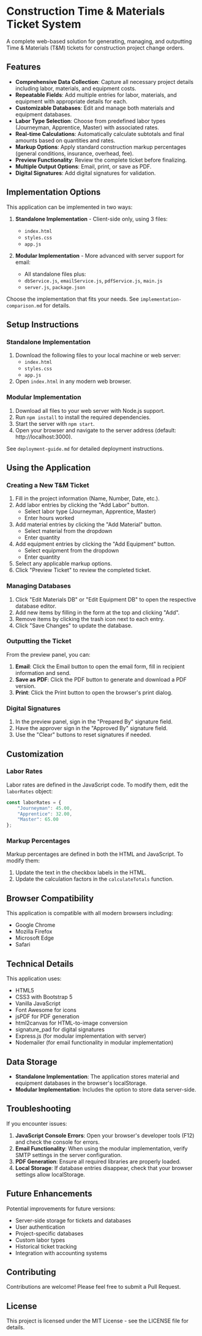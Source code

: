 # Construction Time & Materials Ticket System

A complete web-based solution for generating, managing, and outputting Time & Materials (T&M) tickets for construction project change orders.

## Features

- **Comprehensive Data Collection**: Capture all necessary project details including labor, materials, and equipment costs.
- **Repeatable Fields**: Add multiple entries for labor, materials, and equipment with appropriate details for each.
- **Customizable Databases**: Edit and manage both materials and equipment databases.
- **Labor Type Selection**: Choose from predefined labor types (Journeyman, Apprentice, Master) with associated rates.
- **Real-time Calculations**: Automatically calculate subtotals and final amounts based on quantities and rates.
- **Markup Options**: Apply standard construction markup percentages (general conditions, insurance, overhead, fee).
- **Preview Functionality**: Review the complete ticket before finalizing.
- **Multiple Output Options**: Email, print, or save as PDF.
- **Digital Signatures**: Add digital signatures for validation.

## Implementation Options

This application can be implemented in two ways:

1. **Standalone Implementation** - Client-side only, using 3 files:
   - `index.html`
   - `styles.css`
   - `app.js`

2. **Modular Implementation** - More advanced with server support for email:
   - All standalone files plus:
   - `dbService.js`, `emailService.js`, `pdfService.js`, `main.js`
   - `server.js`, `package.json`

Choose the implementation that fits your needs. See `implementation-comparison.md` for details.

## Setup Instructions

### Standalone Implementation

1. Download the following files to your local machine or web server:
   - `index.html`
   - `styles.css`
   - `app.js`
2. Open `index.html` in any modern web browser.

### Modular Implementation

1. Download all files to your web server with Node.js support.
2. Run `npm install` to install the required dependencies.
3. Start the server with `npm start`.
4. Open your browser and navigate to the server address (default: http://localhost:3000).

See `deployment-guide.md` for detailed deployment instructions.

## Using the Application

### Creating a New T&M Ticket

1. Fill in the project information (Name, Number, Date, etc.).
2. Add labor entries by clicking the "Add Labor" button.
   - Select labor type (Journeyman, Apprentice, Master)
   - Enter hours worked
3. Add material entries by clicking the "Add Material" button.
   - Select material from the dropdown
   - Enter quantity
4. Add equipment entries by clicking the "Add Equipment" button.
   - Select equipment from the dropdown
   - Enter quantity
5. Select any applicable markup options.
6. Click "Preview Ticket" to review the completed ticket.

### Managing Databases

1. Click "Edit Materials DB" or "Edit Equipment DB" to open the respective database editor.
2. Add new items by filling in the form at the top and clicking "Add".
3. Remove items by clicking the trash icon next to each entry.
4. Click "Save Changes" to update the database.

### Outputting the Ticket

From the preview panel, you can:
1. **Email**: Click the Email button to open the email form, fill in recipient information and send.
2. **Save as PDF**: Click the PDF button to generate and download a PDF version.
3. **Print**: Click the Print button to open the browser's print dialog.

### Digital Signatures

1. In the preview panel, sign in the "Prepared By" signature field.
2. Have the approver sign in the "Approved By" signature field.
3. Use the "Clear" buttons to reset signatures if needed.

## Customization

### Labor Rates

Labor rates are defined in the JavaScript code. To modify them, edit the `laborRates` object:

```javascript
const laborRates = {
    "Journeyman": 45.00,
    "Apprentice": 32.00,
    "Master": 65.00
};
```

### Markup Percentages

Markup percentages are defined in both the HTML and JavaScript. To modify them:

1. Update the text in the checkbox labels in the HTML.
2. Update the calculation factors in the `calculateTotals` function.

## Browser Compatibility

This application is compatible with all modern browsers including:
- Google Chrome
- Mozilla Firefox
- Microsoft Edge
- Safari

## Technical Details

This application uses:
- HTML5
- CSS3 with Bootstrap 5
- Vanilla JavaScript
- Font Awesome for icons
- jsPDF for PDF generation
- html2canvas for HTML-to-image conversion
- signature_pad for digital signatures
- Express.js (for modular implementation with server)
- Nodemailer (for email functionality in modular implementation)

## Data Storage

- **Standalone Implementation**: The application stores material and equipment databases in the browser's localStorage.
- **Modular Implementation**: Includes the option to store data server-side.

## Troubleshooting

If you encounter issues:

1. **JavaScript Console Errors**: Open your browser's developer tools (F12) and check the console for errors.
2. **Email Functionality**: When using the modular implementation, verify SMTP settings in the server configuration.
3. **PDF Generation**: Ensure all required libraries are properly loaded.
4. **Local Storage**: If database entries disappear, check that your browser settings allow localStorage.

## Future Enhancements

Potential improvements for future versions:
- Server-side storage for tickets and databases
- User authentication
- Project-specific databases
- Custom labor types
- Historical ticket tracking
- Integration with accounting systems

## Contributing

Contributions are welcome! Please feel free to submit a Pull Request.

## License

This project is licensed under the MIT License - see the LICENSE file for details.